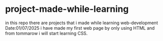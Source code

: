 # project-made-while-learning
in this repo there are projects that i made while learning web-development 
Date:01/07/2025 i have made my first web page by only using HTML and from tommarow i will start learning CSS.
